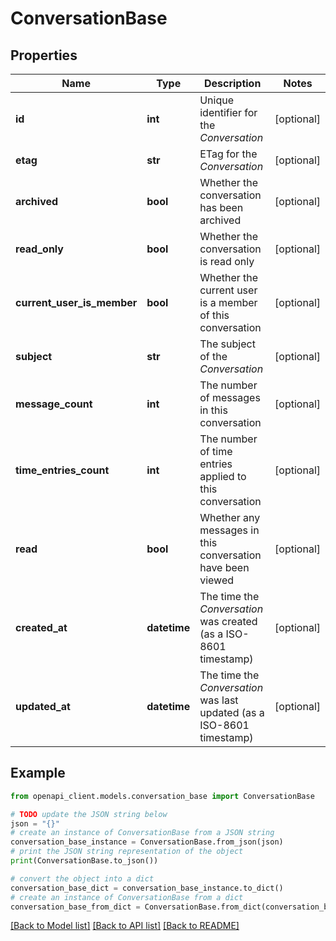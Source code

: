 # ConversationBase


## Properties

Name | Type | Description | Notes
------------ | ------------- | ------------- | -------------
**id** | **int** | Unique identifier for the *Conversation* | [optional] 
**etag** | **str** | ETag for the *Conversation* | [optional] 
**archived** | **bool** | Whether the conversation has been archived | [optional] 
**read_only** | **bool** | Whether the conversation is read only | [optional] 
**current_user_is_member** | **bool** | Whether the current user is a member of this conversation | [optional] 
**subject** | **str** | The subject of the *Conversation* | [optional] 
**message_count** | **int** | The number of messages in this conversation | [optional] 
**time_entries_count** | **int** | The number of time entries applied to this conversation | [optional] 
**read** | **bool** | Whether any messages in this conversation have been viewed | [optional] 
**created_at** | **datetime** | The time the *Conversation* was created (as a ISO-8601 timestamp) | [optional] 
**updated_at** | **datetime** | The time the *Conversation* was last updated (as a ISO-8601 timestamp) | [optional] 

## Example

```python
from openapi_client.models.conversation_base import ConversationBase

# TODO update the JSON string below
json = "{}"
# create an instance of ConversationBase from a JSON string
conversation_base_instance = ConversationBase.from_json(json)
# print the JSON string representation of the object
print(ConversationBase.to_json())

# convert the object into a dict
conversation_base_dict = conversation_base_instance.to_dict()
# create an instance of ConversationBase from a dict
conversation_base_from_dict = ConversationBase.from_dict(conversation_base_dict)
```
[[Back to Model list]](../README.md#documentation-for-models) [[Back to API list]](../README.md#documentation-for-api-endpoints) [[Back to README]](../README.md)


